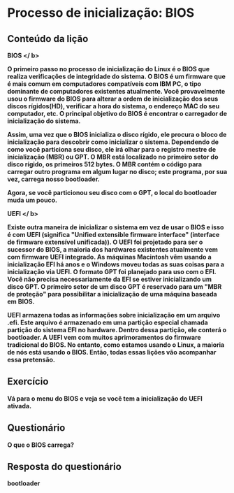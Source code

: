 # Processo de inicialização: BIOS

## Conteúdo da lição

<b> BIOS </ b>

O primeiro passo no processo de inicialização do Linux é o BIOS que realiza verificações de integridade do sistema. O BIOS é um firmware que é mais comum em computadores compatíveis com IBM PC, o tipo dominante de computadores existentes atualmente. Você provavelmente usou o firmware do BIOS para alterar a ordem de inicialização dos seus discos rígidos(HD), verificar a hora do sistema, o endereço MAC do seu computador, etc. O principal objetivo do BIOS é encontrar o carregador de inicialização do sistema.

Assim, uma vez que o BIOS inicializa o disco rígido, ele procura o bloco de inicialização para descobrir como inicializar o sistema. Dependendo de como você particiona seu disco, ele irá olhar para o registro mestre de inicialização (MBR) ou GPT. O MBR está localizado no primeiro setor do disco rígido, os primeiros 512 bytes. O MBR contém o código para carregar outro programa em algum lugar no disco; este programa, por sua vez, carrega nosso bootloader.

Agora, se você particionou seu disco com o GPT, o local do bootloader muda um pouco.

<b> UEFI </ b>

Existe outra maneira de inicializar o sistema em vez de usar o BIOS e isso é com UEFI (significa "Unified extensible firmware interface" (interface de firmware extensível unificada)). O UEFI foi projetado para ser o sucessor do BIOS, a maioria dos hardwares existentes atualmente vem com firmware UEFI integrado. As máquinas Macintosh vêm usando a inicialização EFI há anos e o Windows moveu todas as suas coisas para a inicialização via UEFI. O formato GPT foi planejado para uso com o EFI. Você não precisa necessariamente da EFI se estiver inicializando um disco GPT. O primeiro setor de um disco GPT é reservado para um "MBR de proteção" para possibilitar a inicialização de uma máquina baseada em BIOS.

UEFI armazena todas as informações sobre inicialização em um arquivo .efi. Este arquivo é armazenado em uma partição especial chamada partição do sistema EFI no hardware. Dentro dessa partição, ele conterá o bootloader. A UEFI vem com muitos aprimoramentos do firmware tradicional do BIOS. No entanto, como estamos usando o Linux, a maioria de nós está usando o BIOS. Então, todas essas lições vão acompanhar essa pretensão.

## Exercício

Vá para o menu do BIOS e veja se você tem a inicialização do UEFI ativada.

## Questionário

O que o BIOS carrega?

## Resposta do questionário

bootloader
